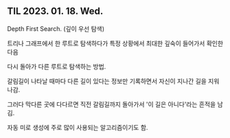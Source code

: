 ## TIL 2023. 01. 18. Wed.


Depth First Search. (깊이 우선 탐색)

트리나 그래프에서 한 루트로 탐색하다가 특정 상황에서 최대한 깊숙이 들어가서 확인한 다음

다시 돌아가 다른 루트로 탐색하는 방법.


갈림길이 나타날 때마다 다른 길이 있다는 정보만 기록하면서 자신이 지나간 길을 지워 나감.

그러다 막다른 곳에 다다르면 직전 갈림길까지 돌아가서 '이 길은 아니다'라는 흔적을 남김. 

자동 미로 생성에 주로 많이 사용되는 알고리즘이기도 함. 
